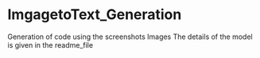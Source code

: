 # ImgagetoText_Generation
Generation of code using the screenshots Images
The details of the model is given in the readme_file
